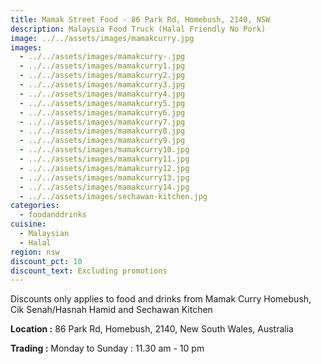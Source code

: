 ```yaml
---
title: Mamak Street Food - 86 Park Rd, Homebush, 2140, NSW
description: Malaysia Food Truck (Halal Friendly No Pork)
image: ../../assets/images/mamakcurry.jpg
images:
  - ../../assets/images/mamakcurry-.jpg
  - ../../assets/images/mamakcurry1.jpg
  - ../../assets/images/mamakcurry2.jpg
  - ../../assets/images/mamakcurry3.jpg
  - ../../assets/images/mamakcurry4.jpg
  - ../../assets/images/mamakcurry5.jpg
  - ../../assets/images/mamakcurry6.jpg
  - ../../assets/images/mamakcurry7.jpg
  - ../../assets/images/mamakcurry8.jpg
  - ../../assets/images/mamakcurry9.jpg
  - ../../assets/images/mamakcurry10.jpg
  - ../../assets/images/mamakcurry11.jpg
  - ../../assets/images/mamakcurry12.jpg
  - ../../assets/images/mamakcurry13.jpg
  - ../../assets/images/mamakcurry14.jpg
  - ../../assets/images/sechawan-kitchen.jpg
categories:
  - foodanddrinks
cuisine:
  - Malaysian
  - Halal
region: nsw
discount_pct: 10
discount_text: Excluding promotions
---
```


Discounts only applies to food and drinks from Mamak Curry Homebush, Cik Senah/Hasnah Hamid and Sechawan Kitchen

**Location :** 86 Park Rd, Homebush, 2140, New South Wales, Australia

**Trading :** Monday to Sunday : 11.30 am - 10 pm
